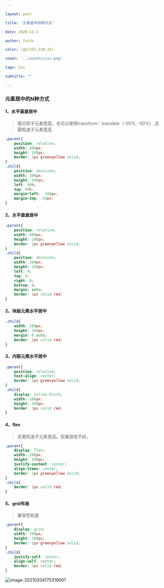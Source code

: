 ```yaml
---

layout: post

title: '元素居中的种方式'

date: 2020-11-1

author: feiYu

color: rgb(255,210,32)

cover: '../assets/css.png'

tags: Css

subtitle: ""

---
```


### 元素居中的N种方式

#### 1、水平垂直居中

> 需已知子元素宽高，也可以使用transform：translate（-50%, -50%）,无需知道子元素宽高

```css
.parent{
    position: relative;
    width: 400px;
    height: 200px;
    border: 1px greenyellow solid;
}
.child{
    position: absolute;
    width: 200px;
    height: 100px;
    left: 50%;
    top: 50%;
    margin-left: -100px;
    margin-top: -50px;
}
```

#### 2、水平垂直居中

```css
.parent{
    position: relative;
    width: 400px;
    height: 200px;
    border: 1px greenyellow solid;
}
.child{
    position: absolute;
    width: 200px;
    height: 100px;
    left: 0;
    top: 0;
    right: 0;
    bottom: 0;
    margin: auto;
    border: 1px solid red;
}
```



#### 2、块级元素水平居中

```css
.child{
    width: 200px;
    height: 100px;
    margin: 0 auto;
    border: 1px solid red;
}
```

#### 3、内联元素水平居中

```css
.parent{
    position: relative;
    text-align: center;
    border: 1px greenyellow solid;
}
.child{
	display: inline-block;
    width: 200px;
    height: 100px;
    border: 1px solid red;
}
```

#### 4、flex

> 无需知道子元素宽高。但兼容性不好。

```css
.parent{
    display: flex;
    width: 200px;
    height: 100px;
    justify-content: center;
    align-items: center;
    border: 1px greenyellow solid;
}
.child{
    border: 1px solid red;
}
```

#### 5、grid布局

> 兼容性较差

```css
.parent{
    display: grid;
    width: 200px;
    height: 100px;
    border: 1px greenyellow solid;
}
.child{
    justify-self: center;
    align-self: center;
    border: 1px solid red;
}
```

![image-20210204175319001](..\..\..\assets\images\image-20210204175319001.png)

